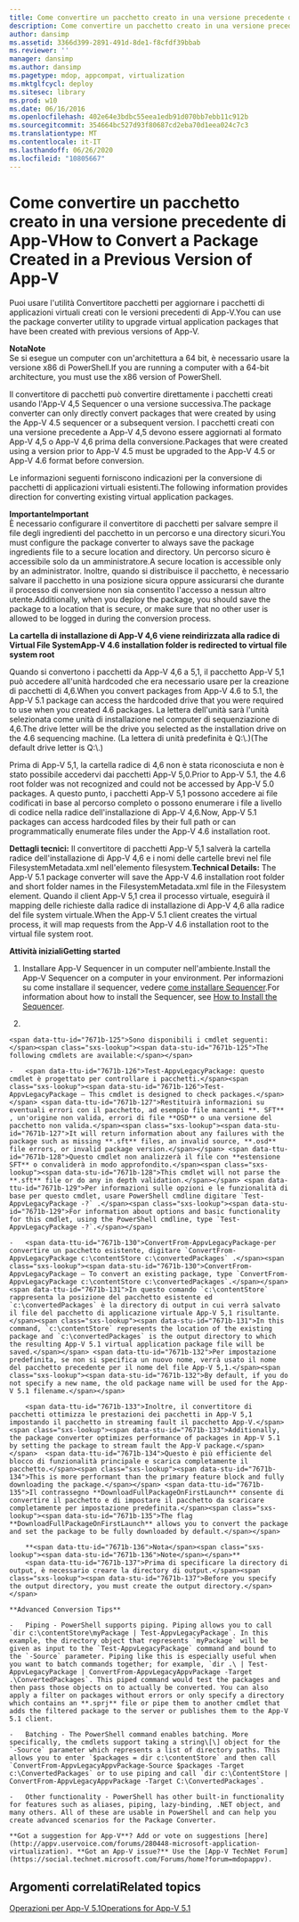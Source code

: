 ```yaml
---
title: Come convertire un pacchetto creato in una versione precedente di App-V
description: Come convertire un pacchetto creato in una versione precedente di App-V
author: dansimp
ms.assetid: 3366d399-2891-491d-8de1-f8cfdf39bbab
ms.reviewer: ''
manager: dansimp
ms.author: dansimp
ms.pagetype: mdop, appcompat, virtualization
ms.mktglfcycl: deploy
ms.sitesec: library
ms.prod: w10
ms.date: 06/16/2016
ms.openlocfilehash: 402e64e3bdbc55eea1edb91d070bb7ebb11c912b
ms.sourcegitcommit: 354664bc527d93f80687cd2eba70d1eea024c7c3
ms.translationtype: MT
ms.contentlocale: it-IT
ms.lasthandoff: 06/26/2020
ms.locfileid: "10805667"
---
```

# <span data-ttu-id="7671b-103">Come convertire un pacchetto creato in una versione precedente di App-V</span><span class="sxs-lookup"><span data-stu-id="7671b-103">How to Convert a Package Created in a Previous Version of App-V</span></span>


<span data-ttu-id="7671b-104">Puoi usare l'utilità Convertitore pacchetti per aggiornare i pacchetti di applicazioni virtuali creati con le versioni precedenti di App-V.</span><span class="sxs-lookup"><span data-stu-id="7671b-104">You can use the package converter utility to upgrade virtual application packages that have been created with previous versions of App-V.</span></span>

**<span data-ttu-id="7671b-105">Nota</span><span class="sxs-lookup"><span data-stu-id="7671b-105">Note</span></span>**  
<span data-ttu-id="7671b-106">Se si esegue un computer con un'architettura a 64 bit, è necessario usare la versione x86 di PowerShell.</span><span class="sxs-lookup"><span data-stu-id="7671b-106">If you are running a computer with a 64-bit architecture, you must use the x86 version of PowerShell.</span></span>



<span data-ttu-id="7671b-107">Il convertitore di pacchetti può convertire direttamente i pacchetti creati usando l'App-V 4,5 Sequencer o una versione successiva.</span><span class="sxs-lookup"><span data-stu-id="7671b-107">The package converter can only directly convert packages that were created by using the App-V 4.5 sequencer or a subsequent version.</span></span> <span data-ttu-id="7671b-108">I pacchetti creati con una versione precedente a App-V 4,5 devono essere aggiornati al formato App-V 4,5 o App-V 4,6 prima della conversione.</span><span class="sxs-lookup"><span data-stu-id="7671b-108">Packages that were created using a version prior to App-V 4.5 must be upgraded to the App-V 4.5 or App-V 4.6 format before conversion.</span></span>

<span data-ttu-id="7671b-109">Le informazioni seguenti forniscono indicazioni per la conversione di pacchetti di applicazioni virtuali esistenti.</span><span class="sxs-lookup"><span data-stu-id="7671b-109">The following information provides direction for converting existing virtual application packages.</span></span>

**<span data-ttu-id="7671b-110">Importante</span><span class="sxs-lookup"><span data-stu-id="7671b-110">Important</span></span>**  
<span data-ttu-id="7671b-111">È necessario configurare il convertitore di pacchetti per salvare sempre il file degli ingredienti del pacchetto in un percorso e una directory sicuri.</span><span class="sxs-lookup"><span data-stu-id="7671b-111">You must configure the package converter to always save the package ingredients file to a secure location and directory.</span></span> <span data-ttu-id="7671b-112">Un percorso sicuro è accessibile solo da un amministratore.</span><span class="sxs-lookup"><span data-stu-id="7671b-112">A secure location is accessible only by an administrator.</span></span> <span data-ttu-id="7671b-113">Inoltre, quando si distribuisce il pacchetto, è necessario salvare il pacchetto in una posizione sicura oppure assicurarsi che durante il processo di conversione non sia consentito l'accesso a nessun altro utente.</span><span class="sxs-lookup"><span data-stu-id="7671b-113">Additionally, when you deploy the package, you should save the package to a location that is secure, or make sure that no other user is allowed to be logged in during the conversion process.</span></span>



**<span data-ttu-id="7671b-114">La cartella di installazione di App-V 4,6 viene reindirizzata alla radice di Virtual File System</span><span class="sxs-lookup"><span data-stu-id="7671b-114">App-V 4.6 installation folder is redirected to virtual file system root</span></span>**

<span data-ttu-id="7671b-115">Quando si convertono i pacchetti da App-V 4,6 a 5,1, il pacchetto App-V 5,1 può accedere all'unità hardcoded che era necessario usare per la creazione di pacchetti di 4,6.</span><span class="sxs-lookup"><span data-stu-id="7671b-115">When you convert packages from App-V 4.6 to 5.1, the App-V 5.1 package can access the hardcoded drive that you were required to use when you created 4.6 packages.</span></span> <span data-ttu-id="7671b-116">La lettera dell'unità sarà l'unità selezionata come unità di installazione nel computer di sequenziazione di 4,6.</span><span class="sxs-lookup"><span data-stu-id="7671b-116">The drive letter will be the drive you selected as the installation drive on the 4.6 sequencing machine.</span></span> <span data-ttu-id="7671b-117">(La lettera di unità predefinita è Q:\\.)</span><span class="sxs-lookup"><span data-stu-id="7671b-117">(The default drive letter is Q:\\.)</span></span>

<span data-ttu-id="7671b-118">Prima di App-V 5,1, la cartella radice di 4,6 non è stata riconosciuta e non è stato possibile accedervi dai pacchetti App-V 5,0.</span><span class="sxs-lookup"><span data-stu-id="7671b-118">Prior to App-V 5.1, the 4.6 root folder was not recognized and could not be accessed by App-V 5.0 packages.</span></span> <span data-ttu-id="7671b-119">A questo punto, i pacchetti App-V 5,1 possono accedere ai file codificati in base al percorso completo o possono enumerare i file a livello di codice nella radice dell'installazione di App-V 4,6.</span><span class="sxs-lookup"><span data-stu-id="7671b-119">Now, App-V 5.1 packages can access hardcoded files by their full path or can programmatically enumerate files under the App-V 4.6 installation root.</span></span>

<span data-ttu-id="7671b-120">**Dettagli tecnici:** Il convertitore di pacchetti App-V 5,1 salverà la cartella radice dell'installazione di App-V 4,6 e i nomi delle cartelle brevi nel file FilesystemMetadata.xml nell'elemento filesystem.</span><span class="sxs-lookup"><span data-stu-id="7671b-120">**Technical Details:** The App-V 5.1 package converter will save the App-V 4.6 installation root folder and short folder names in the FilesystemMetadata.xml file in the Filesystem element.</span></span> <span data-ttu-id="7671b-121">Quando il client App-V 5,1 crea il processo virtuale, eseguirà il mapping delle richieste dalla radice di installazione di App-V 4,6 alla radice del file system virtuale.</span><span class="sxs-lookup"><span data-stu-id="7671b-121">When the App-V 5.1 client creates the virtual process, it will map requests from the App-V 4.6 installation root to the virtual file system root.</span></span>

**<span data-ttu-id="7671b-122">Attività iniziali</span><span class="sxs-lookup"><span data-stu-id="7671b-122">Getting started</span></span>**

1.  <span data-ttu-id="7671b-123">Installare App-V Sequencer in un computer nell'ambiente.</span><span class="sxs-lookup"><span data-stu-id="7671b-123">Install the App-V Sequencer on a computer in your environment.</span></span> <span data-ttu-id="7671b-124">Per informazioni su come installare il sequencer, vedere [come installare Sequencer](how-to-install-the-sequencer-51beta-gb18030.md).</span><span class="sxs-lookup"><span data-stu-id="7671b-124">For information about how to install the Sequencer, see [How to Install the Sequencer](how-to-install-the-sequencer-51beta-gb18030.md).</span></span>

2.  

    <span data-ttu-id="7671b-125">Sono disponibili i cmdlet seguenti:</span><span class="sxs-lookup"><span data-stu-id="7671b-125">The following cmdlets are available:</span></span>

    -   <span data-ttu-id="7671b-126">Test-AppvLegacyPackage: questo cmdlet è progettato per controllare i pacchetti.</span><span class="sxs-lookup"><span data-stu-id="7671b-126">Test-AppvLegacyPackage – This cmdlet is designed to check packages.</span></span> <span data-ttu-id="7671b-127">Restituirà informazioni su eventuali errori con il pacchetto, ad esempio file mancanti **. SFT** , un'origine non valida, errori di file **OSD** o una versione del pacchetto non valida.</span><span class="sxs-lookup"><span data-stu-id="7671b-127">It will return information about any failures with the package such as missing **.sft** files, an invalid source, **.osd** file errors, or invalid package version.</span></span> <span data-ttu-id="7671b-128">Questo cmdlet non analizzerà il file con **estensione SFT** o convaliderà in modo approfondito.</span><span class="sxs-lookup"><span data-stu-id="7671b-128">This cmdlet will not parse the **.sft** file or do any in depth validation.</span></span> <span data-ttu-id="7671b-129">Per informazioni sulle opzioni e le funzionalità di base per questo cmdlet, usare PowerShell cmdline digitare `Test-AppvLegacyPackage -?` .</span><span class="sxs-lookup"><span data-stu-id="7671b-129">For information about options and basic functionality for this cmdlet, using the PowerShell cmdline, type `Test-AppvLegacyPackage -?`.</span></span>

    -   <span data-ttu-id="7671b-130">ConvertFrom-AppvLegacyPackage-per convertire un pacchetto esistente, digitare `ConvertFrom-AppvLegacyPackage c:\contentStore c:\convertedPackages` .</span><span class="sxs-lookup"><span data-stu-id="7671b-130">ConvertFrom-AppvLegacyPackage – To convert an existing package, type `ConvertFrom-AppvLegacyPackage c:\contentStore c:\convertedPackages`.</span></span> <span data-ttu-id="7671b-131">In questo comando `c:\contentStore` rappresenta la posizione del pacchetto esistente ed `c:\convertedPackages` è la directory di output in cui verrà salvato il file del pacchetto di applicazione virtuale App-V 5,1 risultante.</span><span class="sxs-lookup"><span data-stu-id="7671b-131">In this command, `c:\contentStore` represents the location of the existing package and `c:\convertedPackages` is the output directory to which the resulting App-V 5.1 virtual application package file will be saved.</span></span> <span data-ttu-id="7671b-132">Per impostazione predefinita, se non si specifica un nuovo nome, verrà usato il nome del pacchetto precedente per il nome del file App-V 5,1.</span><span class="sxs-lookup"><span data-stu-id="7671b-132">By default, if you do not specify a new name, the old package name will be used for the App-V 5.1 filename.</span></span>

        <span data-ttu-id="7671b-133">Inoltre, il convertitore di pacchetti ottimizza le prestazioni dei pacchetti in App-V 5,1 impostando il pacchetto in streaming fault il pacchetto App-V.</span><span class="sxs-lookup"><span data-stu-id="7671b-133">Additionally, the package converter optimizes performance of packages in App-V 5.1 by setting the package to stream fault the App-V package.</span></span>  <span data-ttu-id="7671b-134">Questo è più efficiente del blocco di funzionalità principale e scarica completamente il pacchetto.</span><span class="sxs-lookup"><span data-stu-id="7671b-134">This is more performant than the primary feature block and fully downloading the package.</span></span> <span data-ttu-id="7671b-135">Il contrassegno **DownloadFullPackageOnFirstLaunch** consente di convertire il pacchetto e di impostare il pacchetto da scaricare completamente per impostazione predefinita.</span><span class="sxs-lookup"><span data-stu-id="7671b-135">The flag **DownloadFullPackageOnFirstLaunch** allows you to convert the package and set the package to be fully downloaded by default.</span></span>

        **<span data-ttu-id="7671b-136">Nota</span><span class="sxs-lookup"><span data-stu-id="7671b-136">Note</span></span>**  
        <span data-ttu-id="7671b-137">Prima di specificare la directory di output, è necessario creare la directory di output.</span><span class="sxs-lookup"><span data-stu-id="7671b-137">Before you specify the output directory, you must create the output directory.</span></span>



~~~
**Advanced Conversion Tips**

-   Piping - PowerShell supports piping. Piping allows you to call `dir c:\contentStore\myPackage | Test-AppvLegacyPackage`. In this example, the directory object that represents `myPackage` will be given as input to the `Test-AppvLegacyPackage` command and bound to the `-Source` parameter. Piping like this is especially useful when you want to batch commands together; for example, `dir .\ | Test-AppvLegacyPackage | ConvertFrom-AppvLegacyAppvPackage -Target .\ConvertedPackages`. This piped command would test the packages and then pass those objects on to actually be converted. You can also apply a filter on packages without errors or only specify a directory which contains an **.sprj** file or pipe them to another cmdlet that adds the filtered package to the server or publishes them to the App-V 5.1 client.

-   Batching - The PowerShell command enables batching. More specifically, the cmdlets support taking a string\[\] object for the `-Source` parameter which represents a list of directory paths. This allows you to enter `$packages = dir c:\contentStore` and then call `ConvertFrom-AppvLegacyAppvPackage-Source $packages -Target c:\ConvertedPackages` or to use piping and call `dir c:\ContentStore | ConvertFrom-AppvLegacyAppvPackage -Target C:\ConvertedPackages`.

-   Other functionality - PowerShell has other built-in functionality for features such as aliases, piping, lazy-binding, .NET object, and many others. All of these are usable in PowerShell and can help you create advanced scenarios for the Package Converter.

**Got a suggestion for App-V**? Add or vote on suggestions [here](http://appv.uservoice.com/forums/280448-microsoft-application-virtualization). **Got an App-V issue?** Use the [App-V TechNet Forum](https://social.technet.microsoft.com/Forums/home?forum=mdopappv).
~~~

## <span data-ttu-id="7671b-138">Argomenti correlati</span><span class="sxs-lookup"><span data-stu-id="7671b-138">Related topics</span></span>


[<span data-ttu-id="7671b-139">Operazioni per App-V 5.1</span><span class="sxs-lookup"><span data-stu-id="7671b-139">Operations for App-V 5.1</span></span>](operations-for-app-v-51.md)









